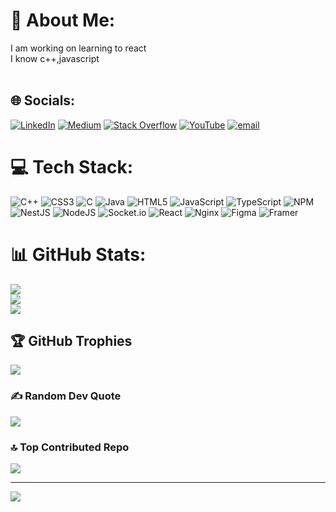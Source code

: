# 💫 About Me:
I am working on learning to react<br>I know c++,javascript<br><br>


## 🌐 Socials:
[![LinkedIn](https://img.shields.io/badge/LinkedIn-%230077B5.svg?logo=linkedin&logoColor=white)](https://linkedin.com/in/samiran-chakraborty-6a7816203) [![Medium](https://img.shields.io/badge/Medium-12100E?logo=medium&logoColor=white)](https://medium.com/@Samiran%20Chakraborty) [![Stack Overflow](https://img.shields.io/badge/-Stackoverflow-FE7A16?logo=stack-overflow&logoColor=white)](https://stackoverflow.com/users/22748998/samiran634) [![YouTube](https://img.shields.io/badge/YouTube-%23FF0000.svg?logo=YouTube&logoColor=white)](https://youtube.com/@codespaceCahakraborty) [![email](https://img.shields.io/badge/Email-D14836?logo=gmail&logoColor=white)](mailto:samiranchakraborty2006@gmail.com) 

# 💻 Tech Stack:
![C++](https://img.shields.io/badge/c++-%2300599C.svg?style=for-the-badge&logo=c%2B%2B&logoColor=white) ![CSS3](https://img.shields.io/badge/css3-%231572B6.svg?style=for-the-badge&logo=css3&logoColor=white) ![C](https://img.shields.io/badge/c-%2300599C.svg?style=for-the-badge&logo=c&logoColor=white) ![Java](https://img.shields.io/badge/java-%23ED8B00.svg?style=for-the-badge&logo=openjdk&logoColor=white) ![HTML5](https://img.shields.io/badge/html5-%23E34F26.svg?style=for-the-badge&logo=html5&logoColor=white) ![JavaScript](https://img.shields.io/badge/javascript-%23323330.svg?style=for-the-badge&logo=javascript&logoColor=%23F7DF1E) ![TypeScript](https://img.shields.io/badge/typescript-%23007ACC.svg?style=for-the-badge&logo=typescript&logoColor=white) ![NPM](https://img.shields.io/badge/NPM-%23CB3837.svg?style=for-the-badge&logo=npm&logoColor=white) ![NestJS](https://img.shields.io/badge/nestjs-%23E0234E.svg?style=for-the-badge&logo=nestjs&logoColor=white) ![NodeJS](https://img.shields.io/badge/node.js-6DA55F?style=for-the-badge&logo=node.js&logoColor=white) ![Socket.io](https://img.shields.io/badge/Socket.io-black?style=for-the-badge&logo=socket.io&badgeColor=010101) ![React](https://img.shields.io/badge/react-%2320232a.svg?style=for-the-badge&logo=react&logoColor=%2361DAFB) ![Nginx](https://img.shields.io/badge/nginx-%23009639.svg?style=for-the-badge&logo=nginx&logoColor=white) ![Figma](https://img.shields.io/badge/figma-%23F24E1E.svg?style=for-the-badge&logo=figma&logoColor=white) ![Framer](https://img.shields.io/badge/Framer-black?style=for-the-badge&logo=framer&logoColor=blue)
# 📊 GitHub Stats:
![](https://github-readme-stats.vercel.app/api?username=samiran634&theme=dark&hide_border=false&include_all_commits=false&count_private=false)<br/>
![](https://github-readme-streak-stats.herokuapp.com/?user=samiran634&theme=dark&hide_border=false)<br/>
![](https://github-readme-stats.vercel.app/api/top-langs/?username=samiran634&theme=dark&hide_border=false&include_all_commits=false&count_private=false&layout=compact)

## 🏆 GitHub Trophies
![](https://github-profile-trophy.vercel.app/?username=samiran634&theme=onedark&no-frame=false&no-bg=true&margin-w=4)

### ✍️ Random Dev Quote
![](https://quotes-github-readme.vercel.app/api?type=horizontal&theme=merko)

### 🔝 Top Contributed Repo
![](https://github-contributor-stats.vercel.app/api?username=samiran634&limit=5&theme=dark&combine_all_yearly_contributions=true)

---
[![](https://visitcount.itsvg.in/api?id=samiran634&icon=0&color=0)](https://visitcount.itsvg.in)

<!-- Proudly created with GPRM ( https://gprm.itsvg.in ) -->
